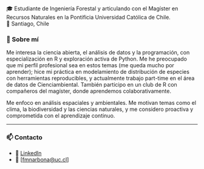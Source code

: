 🎓 Estudiante de Ingeniería Forestal y articulando con el Magíster en Recursos Naturales en la Pontificia Universidad Católica de Chile.  
📍 Santiago, Chile

### 🌱 Sobre mí

Me interesa la ciencia abierta, el análisis de datos y la programación, con especialización en R y exploración activa de Python. Me he preocupado que mi perfil profesional sea en estos temas (me queda mucho por aprender); hice mi práctica en modelamiento de distribución de especies con herramientas reproducibles, y actualmente trabajo part-time en el área de datos de Cienciambiental. También participo en un club de R con compañeros del magíster, donde aprendemos colaborativamente.

Me enfoco en análisis espaciales y ambientales. Me motivan temas como el clima, la biodiversidad y las ciencias naturales, y me considero proactiva y comprometida con el aprendizaje continuo.

---

### 📫 Contacto

- 💼 [LinkedIn](https://www.linkedin.com/in/francisca-mu%C3%B1oz-narbona-a53098256/)
- 📧 [fmnarbona@uc.cl]
